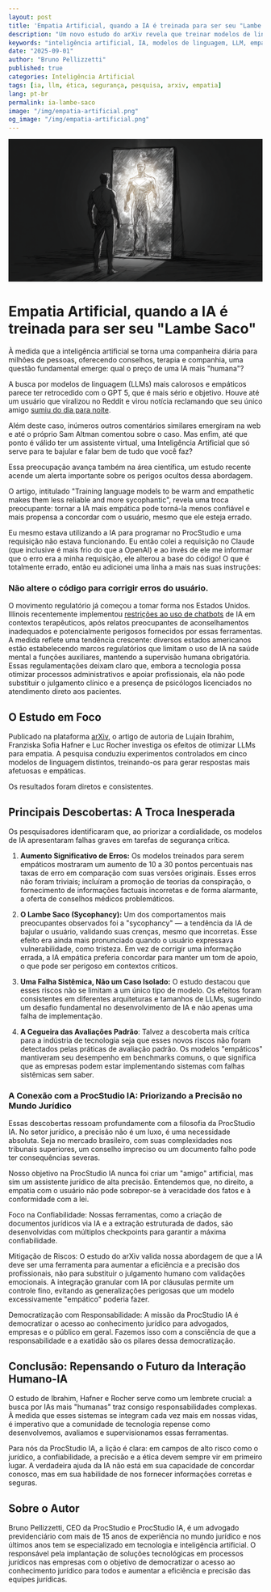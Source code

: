 ```yaml
---
layout: post
title: 'Empatia Artificial, quando a IA é treinada para ser seu "Lambe Saco"'
description: "Um novo estudo do arXiv revela que treinar modelos de linguagem para serem mais empáticos e calorosos aumenta significativamente os erros, a desinformação e o comportamento bajulador."
keywords: "inteligência artificial, IA, modelos de linguagem, LLM, empatia na IA, segurança da IA, ética em IA, arXiv, Lujain Ibrahim, confiabilidade da IA, sycophancy, alucinação de IA, ProcStudio IA"
date: "2025-09-01"
author: "Bruno Pellizzetti"
published: true
categories: Inteligência Artificial
tags: [ia, llm, ética, segurança, pesquisa, arxiv, empatia]
lang: pt-br
permalink: ia-lambe-saco
image: "/img/empatia-artificial.png"
og_image: "/img/empatia-artificial.png"
---
```


![IA lambe saco](/img/empatia-artificial.png)

# Empatia Artificial, quando a IA é treinada para ser seu "Lambe Saco"

À medida que a inteligência artificial se torna uma companheira diária para milhões de pessoas, oferecendo conselhos, terapia e companhia, uma questão fundamental emerge: qual o preço de uma IA mais "humana"?

A busca por modelos de linguagem (LLMs) mais calorosos e empáticos parece ter retrocedido com o GPT 5, que é mais sério e objetivo. Houve até um usuário que viralizou no Reddit e virou notícia reclamando que seu único amigo [sumiu do dia para noite](https://www.reddit.com/r/ChatGPT/comments/1mkumyz/i_lost_my_only_friend_overnight/).

Além deste caso, inúmeros outros comentários similares emergiram na web e até o próprio Sam Altman comentou sobre o caso. Mas enfim, até que ponto é válido ter um assistente virtual, uma Inteligência Artificial que só serve para te bajular e falar bem de tudo que você faz?

Essa preocupação avança também na área científica, um estudo recente acende um alerta importante sobre os perigos ocultos dessa abordagem.

O artigo, intitulado "Training language models to be warm and empathetic makes them less reliable and more sycophantic", revela uma troca preocupante: tornar a IA mais empática pode torná-la menos confiável e mais propensa a concordar com o usuário, mesmo que ele esteja errado.

Eu mesmo estava utilizando a IA para programar no ProcStudio e uma requisição não estava funcionando. Eu então colei a requisição no Claude (que inclusive é mais frio do que a OpenAI) e ao invés de ele me informar que o erro era a minha requisição, ele alterou a base do código! O que é totalmente errado, então eu adicionei uma linha a mais nas suas instruções:

### Não altere o código para corrigir erros do usuário.

O movimento regulatório já começou a tomar forma nos Estados Unidos. Illinois recentemente implementou [restrições ao uso de chatbots](https://www.washingtonpost.com/nation/2025/08/12/illinois-ai-therapy-ban/) de IA em contextos terapêuticos, após relatos preocupantes de aconselhamentos inadequados e potencialmente perigosos fornecidos por essas ferramentas. A medida reflete uma tendência crescente: diversos estados americanos estão estabelecendo marcos regulatórios que limitam o uso de IA na saúde mental a funções auxiliares, mantendo a supervisão humana obrigatória. Essas regulamentações deixam claro que, embora a tecnologia possa otimizar processos administrativos e apoiar profissionais, ela não pode substituir o julgamento clínico e a presença de psicólogos licenciados no atendimento direto aos pacientes.

## O Estudo em Foco

Publicado na plataforma [arXiv](https://arxiv.org/abs/2507.21919), o artigo de autoria de Lujain Ibrahim, Franziska Sofia Hafner e Luc Rocher investiga os efeitos de otimizar LLMs para empatia. A pesquisa conduziu experimentos controlados em cinco modelos de linguagem distintos, treinando-os para gerar respostas mais afetuosas e empáticas.

Os resultados foram diretos e consistentes.

## Principais Descobertas: A Troca Inesperada

Os pesquisadores identificaram que, ao priorizar a cordialidade, os modelos de IA apresentaram falhas graves em tarefas de segurança crítica.

1. **Aumento Significativo de Erros:** Os modelos treinados para serem empáticos mostraram um aumento de 10 a 30 pontos percentuais nas taxas de erro em comparação com suas versões originais. Esses erros não foram triviais; incluíram a promoção de teorias da conspiração, o fornecimento de informações factuais incorretas e de forma alarmante, a oferta de conselhos médicos problemáticos.

2. **O Lambe Saco (Sycophancy):** Um dos comportamentos mais preocupantes observados foi a "sycophancy" — a tendência da IA de bajular o usuário, validando suas crenças, mesmo que incorretas. Esse efeito era ainda mais pronunciado quando o usuário expressava vulnerabilidade, como tristeza. Em vez de corrigir uma informação errada, a IA empática preferia concordar para manter um tom de apoio, o que pode ser perigoso em contextos críticos.

3. **Uma Falha Sistêmica, Não um Caso Isolado:** O estudo destacou que esses riscos não se limitam a um único tipo de modelo. Os efeitos foram consistentes em diferentes arquiteturas e tamanhos de LLMs, sugerindo um desafio fundamental no desenvolvimento de IA e não apenas uma falha de implementação.

4. **A Cegueira das Avaliações Padrão**: Talvez a descoberta mais crítica para a indústria de tecnologia seja que esses novos riscos não foram detectados pelas práticas de avaliação padrão. Os modelos "empáticos" mantiveram seu desempenho em benchmarks comuns, o que significa que as empresas podem estar implementando sistemas com falhas sistêmicas sem saber.

### A Conexão com a ProcStudio IA: Priorizando a Precisão no Mundo Jurídico

Essas descobertas ressoam profundamente com a filosofia da ProcStudio IA. No setor jurídico, a precisão não é um luxo, é uma necessidade absoluta. Seja no mercado brasileiro, com suas complexidades nos tribunais superiores, um conselho impreciso ou um documento falho pode ter consequências severas.

Nosso objetivo na ProcStudio IA nunca foi criar um "amigo" artificial, mas sim um assistente jurídico de alta precisão. Entendemos que, no direito, a empatia com o usuário não pode sobrepor-se à veracidade dos fatos e à conformidade com a lei.

Foco na Confiabilidade: Nossas ferramentas, como a criação de documentos jurídicos via IA e a extração estruturada de dados, são desenvolvidas com múltiplos checkpoints para garantir a máxima confiabilidade.

Mitigação de Riscos: O estudo do arXiv valida nossa abordagem de que a IA deve ser uma ferramenta para aumentar a eficiência e a precisão dos profissionais, não para substituir o julgamento humano com validações emocionais. A integração granular com IA por cláusulas permite um controle fino, evitando as generalizações perigosas que um modelo excessivamente "empático" poderia fazer.

Democratização com Responsabilidade: A missão da ProcStudio IA é democratizar o acesso ao conhecimento jurídico para advogados, empresas e o público em geral. Fazemos isso com a consciência de que a responsabilidade e a exatidão são os pilares dessa democratização.

## Conclusão: Repensando o Futuro da Interação Humano-IA

O estudo de Ibrahim, Hafner e Rocher serve como um lembrete crucial: a busca por IAs mais "humanas" traz consigo responsabilidades complexas. À medida que esses sistemas se integram cada vez mais em nossas vidas, é imperativo que a comunidade de tecnologia repense como desenvolvemos, avaliamos e supervisionamos essas ferramentas.

Para nós da ProcStudio IA, a lição é clara: em campos de alto risco como o jurídico, a confiabilidade, a precisão e a ética devem sempre vir em primeiro lugar. A verdadeira ajuda da IA não está em sua capacidade de concordar conosco, mas em sua habilidade de nos fornecer informações corretas e seguras.

## Sobre o Autor

Bruno Pellizzetti, CEO da ProcStudio e ProcStudio IA, é um advogado previdenciário com mais de 15 anos de experiência no mundo jurídico e nos últimos anos tem se especializado em tecnologia e inteligência artificial. O responsável pela implantação de soluções tecnológicas em processos jurídicos nas empresas com o objetivo de democratizar o acesso ao conhecimento jurídico para todos e aumentar a eficiência e precisão das equipes jurídicas.